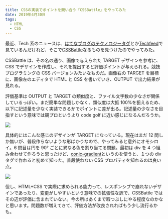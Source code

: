 ```yaml
---
title: CSSの実装でポイントを競い合う「CSSBattle」をやってみた
date: 2019年4月30日
tags:
  - HTML
  - CSS
---
```


最近、Tech 系のニュースは、[はてなブログのテクノロジータグ](http://b.hatena.ne.jp/hotentry/it)とか[Techfeed](https://techfeed.io/)で見ているんだけれど、そこで[CSSBattle](<(https://cssbattle.dev/)>)なるものを見つけたのでやってみた。

CSSBattle は、その名の通り、画像で与えられた TARGET デザインを参考に、CSS でデザインを作成し、それを提出すると評価ポイントが与えられる。競技プログラミングの CSS バージョンみたいなものだ。画像右の TARGET を目標に、画像左のエディタで HTML と CSS を書いていき、OUTPUT で出力結果が見れる。

評価基準は OUTPUT と TARGET の類似度と、ファイル文字数の少なさが関係しているっぽい。まだ簡単な問題しかなく、類似度は大抵 100%を狙えるため、以下に記述量を少なく実装できるかでポイントに差が出る。記述量の少なさを目指すという意味では競プロというより code golf に近い感じになるんだろうか。

<img src="/images/cssBattle.png">

具体的にはこんな感じのデザインが TARGET になっている。現在はまだ 12 問しか無いが、普段作らないような形ばかりなので、やってみると意外にオモシロイ。6 問目は円を 90° ごとに異なる色を割り当てる問題。最初は div を 4 つ組み合わせて作ろうと思ったけど、[conic-gradient](https://developer.mozilla.org/ja/docs/Web/CSS/conic-gradient)というのを使うと、１つの div タグで作れると初めて知った。普段使わない CSS プロパティを知れるのは良い点。

<img src="/images/cssBattle2.png">

但し、HTML+CSS で実際に求められる能力って、レスポンシブで崩れないデザインであったり、変更がしやすいという意味での拡張性な訳で、CSSBattle ではその辺が評価に含まれていない。今の所はあくまで暇つぶしにやる程度なのかなと思います。問題数が増えてきて、評価方法が改良されればもう少し流行るかも。
